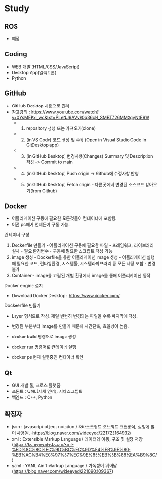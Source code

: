 # Study

## ROS
 - 예정


## Coding  
- WEB 개발 (HTML/CSS/JavaScript)
- Desktop App(일렉트론)
- Python

## GitHub
 - GitHub Desktop 사용으로 관리
 - 참고강의 : https://www.youtube.com/watch?v=0YsMEPxi_wc&list=PLeNJ9AVv90q36cH_SMBTZ26MMXgyNtE9W
   - 01. repository 생성 또는 가져오기(clone) 
   - 02. (in VS Code) 코드 생성 및 수정 (Open in Visual Studio Code in GitDesktop app)
   - 03. (in GitHub Desktop) 변경사항(Changes) Summary 및 Description 작성 -> Commit to main 
   - 04. (in GitHub Desktop) Push origin -> Github에 수정사항 반영
   - 05. (in GitHub Desktop) Fetch origin - 다른곳에서 변경된 소스코드 받아오기(from Github) 
  
## Docker
 - 어플리케이션 구동에 필요한 모든것들이 컨테이너에 포함됨. 
 - 어떤 pc에서 언제든지 구동 가능. 
 
  컨테이너 구성 
  1. Dockerfile 만들기
    - 어플리케이션 구동에 필요한 파일
    - 프레임워크, 라이브러리 설치
    - 필요 환경변수
    - 구동에 필요한 스크립트 작성 가능
  2. image 생성
    - Dockerfile을 통한 어플리케이션 image 생성
    - 어플리케이션 실행에 필요한 코드, 런타임환경, 시스템툴, 시스템라이브러리 등 모든 세팅 포함
    - 변경 불가
  3. Container
    - image를 고립된 개별 환경에서 image를 통해 어플리케이션 동작 
    
    
 Docker engine 설치   
  - Download Docker Desktop : https://www.docker.com/     
  
 Dockeerfile 만들기
  - Layer 형식으로 작성, 제일 빈번히 변경되는 파일일 수록 마지막에 작성.
  - 변경된 부분부터 image를 만들기 때문에 시간단축, 효율성이 높음. 
  - docker build 명령어로 image 생성
  
 - docker run 명령어로 컨테이너 실행
 - docker ps 현재 실행중인 컨테이너 확인
 
 
 ## Qt
  - GUI 개발 툴, 크로스 플랫폼
  - 프론트 : QML(자체 언어), 자바스크립트
  - 백엔드 : C++, Python
 
 
 ## 확장자
  - json : javascript object notation / 자바스크립트 오브젝트 표현방식, 설정에 많이 사용됨.
           (https://blog.naver.com/wideeyed/221722164932)
  - xml :  Extensible Markup Language / 데이터의 이동, 구조 및 설정 저장
           (https://ko.eyewated.com/xml-%ED%8C%8C%EC%9D%BC%EC%9D%B4%EB%9E%80-%EB%AC%B4%EC%97%87%EC%9E%85%EB%8B%88%EA%B9%8C/)
  - yaml : YAML Ain't Markup Language / 가독성이 뛰어남
           (https://blog.naver.com/wideeyed/221090209367)
 
